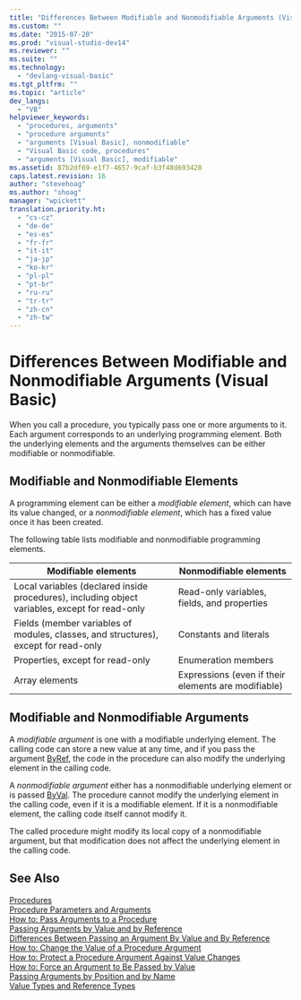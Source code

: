 ```yaml
---
title: "Differences Between Modifiable and Nonmodifiable Arguments (Visual Basic) | Microsoft Docs"
ms.custom: ""
ms.date: "2015-07-20"
ms.prod: "visual-studio-dev14"
ms.reviewer: ""
ms.suite: ""
ms.technology: 
  - "devlang-visual-basic"
ms.tgt_pltfrm: ""
ms.topic: "article"
dev_langs: 
  - "VB"
helpviewer_keywords: 
  - "procedures, arguments"
  - "procedure arguments"
  - "arguments [Visual Basic], nonmodifiable"
  - "Visual Basic code, procedures"
  - "arguments [Visual Basic], modifiable"
ms.assetid: 87b2df69-e1f7-4657-9caf-b3f48d693428
caps.latest.revision: 16
author: "stevehoag"
ms.author: "shoag"
manager: "wpickett"
translation.priority.ht: 
  - "cs-cz"
  - "de-de"
  - "es-es"
  - "fr-fr"
  - "it-it"
  - "ja-jp"
  - "ko-kr"
  - "pl-pl"
  - "pt-br"
  - "ru-ru"
  - "tr-tr"
  - "zh-cn"
  - "zh-tw"
---
```

# Differences Between Modifiable and Nonmodifiable Arguments (Visual Basic)
When you call a procedure, you typically pass one or more arguments to it. Each argument corresponds to an underlying programming element. Both the underlying elements and the arguments themselves can be either modifiable or nonmodifiable.  
  
## Modifiable and Nonmodifiable Elements  
 A programming element can be either a *modifiable element*, which can have its value changed, or a *nonmodifiable element*, which has a fixed value once it has been created.  
  
 The following table lists modifiable and nonmodifiable programming elements.  
  
|Modifiable elements|Nonmodifiable elements|  
|-------------------------|----------------------------|  
|Local variables (declared inside procedures), including object variables, except for read-only|Read-only variables, fields, and properties|  
|Fields (member variables of modules, classes, and structures), except for read-only|Constants and literals|  
|Properties, except for read-only|Enumeration members|  
|Array elements|Expressions (even if their elements are modifiable)|  
  
## Modifiable and Nonmodifiable Arguments  
 A *modifiable argument* is one with a modifiable underlying element. The calling code can store a new value at any time, and if you pass the argument [ByRef](../../../../visual-basic/language-reference/modifiers/byref.md), the code in the procedure can also modify the underlying element in the calling code.  
  
 A *nonmodifiable argument* either has a nonmodifiable underlying element or is passed [ByVal](../../../../visual-basic/language-reference/modifiers/byval.md). The procedure cannot modify the underlying element in the calling code, even if it is a modifiable element. If it is a nonmodifiable element, the calling code itself cannot modify it.  
  
 The called procedure might modify its local copy of a nonmodifiable argument, but that modification does not affect the underlying element in the calling code.  
  
## See Also  
 [Procedures](../../../../visual-basic/language-reference/procedures/index.md)   
 [Procedure Parameters and Arguments](../../../../visual-basic/language-reference/procedures/procedure-parameters-and-arguments.md)   
 [How to: Pass Arguments to a Procedure](../../../../visual-basic/language-reference/procedures/how-to-pass-arguments-to-a-procedure.md)   
 [Passing Arguments by Value and by Reference](../../../../visual-basic/language-reference/procedures/passing-arguments-by-value-and-by-reference.md)   
 [Differences Between Passing an Argument By Value and By Reference](../../../../visual-basic/language-reference/procedures/differences-between-passing-an-argument-by-value-and-by-reference.md)   
 [How to: Change the Value of a Procedure Argument](../../../../visual-basic/language-reference/procedures/how-to-change-the-value-of-a-procedure-argument.md)   
 [How to: Protect a Procedure Argument Against Value Changes](../../../../visual-basic/language-reference/procedures/how-to-protect-a-procedure-argument-against-value-changes.md)   
 [How to: Force an Argument to Be Passed by Value](../../../../visual-basic/language-reference/procedures/how-to-force-an-argument-to-be-passed-by-value.md)   
 [Passing Arguments by Position and by Name](../../../../visual-basic/language-reference/procedures/passing-arguments-by-position-and-by-name.md)   
 [Value Types and Reference Types](../../../../visual-basic/programming-guide/language-features/data-types/value-types-and-reference-types.md)